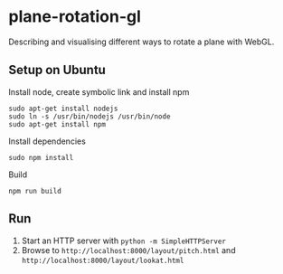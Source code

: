 # plane-rotation-gl

Describing and visualising different ways to rotate a plane with WebGL.

## Setup on Ubuntu

Install node, create symbolic link and install npm

    sudo apt-get install nodejs
    sudo ln -s /usr/bin/nodejs /usr/bin/node
    sudo apt-get install npm

Install dependencies

    sudo npm install

Build

    npm run build

## Run

  1. Start an HTTP server with `python -m SimpleHTTPServer`
  2. Browse to `http://localhost:8000/layout/pitch.html` and `http://localhost:8000/layout/lookat.html`

